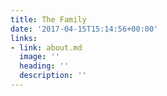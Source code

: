 ```yaml
---
title: The Family
date: '2017-04-15T15:14:56+00:00'
links:
- link: about.md
  image: ''
  heading: ''
  description: ''
---
```

